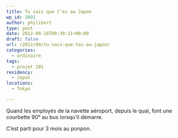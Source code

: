 ```yaml
---
title: Tu sais que t’es au Japon
wp_id: 2091
author: philibert
type: post
date: 2012-09-16T00:39:11+00:00
draft: false
url: /2012/09/tu-sais-que-tai-au-japon/
categories:
  - ordinaire
tags:
  - projet 201
residency:
  - Japon
locations:
  - Tokyo

---
```

Quand les employés de la navette aéroport, depuis le quai, font une courbette 90° au bus lorsqu&rsquo;il démarre.

C&rsquo;est parti pour 3 mois au ponpon.
